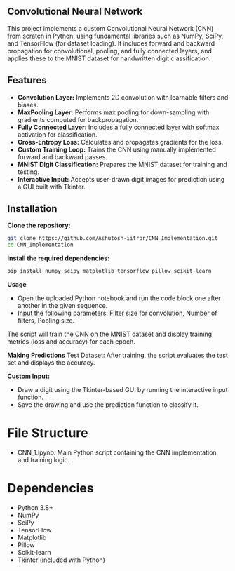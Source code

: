 ## Convolutional Neural Network
This project implements a custom Convolutional Neural Network (CNN) from scratch in Python, using fundamental libraries such as NumPy, SciPy, and TensorFlow (for dataset loading). It includes forward and backward propagation for convolutional, pooling, and fully connected layers, and applies these to the MNIST dataset for handwritten digit classification.

## Features
- **Convolution Layer:** Implements 2D convolution with learnable filters and biases.
- **MaxPooling Layer:** Performs max pooling for down-sampling with gradients computed for backpropagation.
- **Fully Connected Layer:** Includes a fully connected layer with softmax activation for classification.
- **Cross-Entropy Loss:** Calculates and propagates gradients for the loss.
- **Custom Training Loop:** Trains the CNN using manually implemented forward and backward passes.
- **MNIST Digit Classification:** Prepares the MNIST dataset for training and testing.
- **Interactive Input:** Accepts user-drawn digit images for prediction using a GUI built with Tkinter.

## Installation
**Clone the repository:**
```bash
git clone https://github.com/Ashutosh-iitrpr/CNN_Implementation.git
cd CNN_Implementation
```
**Install the required dependencies:**
```bash
pip install numpy scipy matplotlib tensorflow pillow scikit-learn
```
**Usage**
- Open the uploaded Python notebook and run the code block one after another in the given sequence.
- Input the following parameters: Filter size for convolution, Number of filters, Pooling size.

The script will train the CNN on the MNIST dataset and display training metrics (loss and accuracy) for each epoch.

**Making Predictions**
Test Dataset: After training, the script evaluates the test set and displays the accuracy.

**Custom Input:** 
- Draw a digit using the Tkinter-based GUI by running the interactive input function.
- Save the drawing and use the prediction function to classify it.

# File Structure
- CNN_1.ipynb: Main Python script containing the CNN implementation and training logic.

# Dependencies
- Python 3.8+
- NumPy
- SciPy
- TensorFlow
- Matplotlib
- Pillow
- Scikit-learn
- Tkinter (included with Python)
